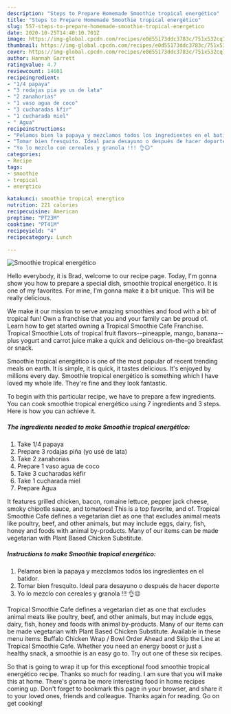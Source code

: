 ```yaml
---
description: "Steps to Prepare Homemade Smoothie tropical energético"
title: "Steps to Prepare Homemade Smoothie tropical energético"
slug: 557-steps-to-prepare-homemade-smoothie-tropical-energetico
date: 2020-10-25T14:40:10.701Z
image: https://img-global.cpcdn.com/recipes/e0d55173ddc3783c/751x532cq70/smoothie-tropical-energetico-foto-principal.jpg
thumbnail: https://img-global.cpcdn.com/recipes/e0d55173ddc3783c/751x532cq70/smoothie-tropical-energetico-foto-principal.jpg
cover: https://img-global.cpcdn.com/recipes/e0d55173ddc3783c/751x532cq70/smoothie-tropical-energetico-foto-principal.jpg
author: Hannah Garrett
ratingvalue: 4.7
reviewcount: 14601
recipeingredient:
- "1/4 papaya"
- "3 rodajas pia yo us de lata"
- "2 zanahorias"
- "1 vaso agua de coco"
- "3 cucharadas kfir"
- "1 cucharada miel"
- " Agua"
recipeinstructions:
- "Pelamos bien la papaya y mezclamos todos los ingredientes en el batidor."
- "Tomar bien fresquito. Ideal para desayuno o después de hacer deporte"
- "Yo lo mezclo con cereales y granola !!! 👌😉"
categories:
- Recipe
tags:
- smoothie
- tropical
- energtico

katakunci: smoothie tropical energtico 
nutrition: 221 calories
recipecuisine: American
preptime: "PT23M"
cooktime: "PT41M"
recipeyield: "4"
recipecategory: Lunch

---
```



![Smoothie tropical energético](https://img-global.cpcdn.com/recipes/e0d55173ddc3783c/751x532cq70/smoothie-tropical-energetico-foto-principal.jpg)

Hello everybody, it is Brad, welcome to our recipe page. Today, I'm gonna show you how to prepare a special dish, smoothie tropical energético. It is one of my favorites. For mine, I'm gonna make it a bit unique. This will be really delicious.

We make it our mission to serve amazing smoothies and food with a bit of tropical fun! Own a franchise that you and your family can be proud of. Learn how to get started owning a Tropical Smoothie Cafe Franchise. Tropical Smoothie Lots of tropical fruit flavors--pineapple, mango, banana--plus yogurt and carrot juice make a quick and delicious on-the-go breakfast or snack.

Smoothie tropical energético is one of the most popular of recent trending meals on earth. It is simple, it is quick, it tastes delicious. It's enjoyed by millions every day. Smoothie tropical energético is something which I have loved my whole life. They're fine and they look fantastic.


To begin with this particular recipe, we have to prepare a few ingredients. You can cook smoothie tropical energético using 7 ingredients and 3 steps. Here is how you can achieve it.

<!--inarticleads1-->

##### The ingredients needed to make Smoothie tropical energético:

1. Take 1/4 papaya
1. Prepare 3 rodajas piña (yo usé de lata)
1. Take 2 zanahorias
1. Prepare 1 vaso agua de coco
1. Take 3 cucharadas kéfir
1. Take 1 cucharada miel
1. Prepare  Agua


It features grilled chicken, bacon, romaine lettuce, pepper jack cheese, smoky chipotle sauce, and tomatoes! This is a top favorite, and of. Tropical Smoothie Cafe defines a vegetarian diet as one that excludes animal meats like poultry, beef, and other animals, but may include eggs, dairy, fish, honey and foods with animal by-products. Many of our items can be made vegetarian with Plant Based Chicken Substitute. 

<!--inarticleads2-->

##### Instructions to make Smoothie tropical energético:

1. Pelamos bien la papaya y mezclamos todos los ingredientes en el batidor.
1. Tomar bien fresquito. Ideal para desayuno o después de hacer deporte
1. Yo lo mezclo con cereales y granola !!! 👌😉


Tropical Smoothie Cafe defines a vegetarian diet as one that excludes animal meats like poultry, beef, and other animals, but may include eggs, dairy, fish, honey and foods with animal by-products. Many of our items can be made vegetarian with Plant Based Chicken Substitute. Available in these menu items: Buffalo Chicken Wrap / Bowl Order Ahead and Skip the Line at Tropical Smoothie Cafe. Whether you need an energy boost or just a healthy snack, a smoothie is an easy go to. Try out one of these six recipes. 

So that is going to wrap it up for this exceptional food smoothie tropical energético recipe. Thanks so much for reading. I am sure that you will make this at home. There's gonna be more interesting food in home recipes coming up. Don't forget to bookmark this page in your browser, and share it to your loved ones, friends and colleague. Thanks again for reading. Go on get cooking!
